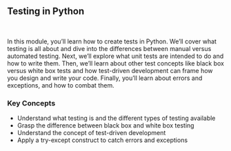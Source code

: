 ## Testing in Python

<br>

In this module, you’ll learn how to create tests in Python. We’ll cover what testing is all about and dive into the differences between manual versus automated testing. Next, we’ll explore what unit tests are intended to do and how to write them. Then, we’ll learn about other test concepts like black box versus white box tests and how test-driven development can frame how you design and write your code. Finally, you’ll learn about errors and exceptions, and how to combat them.

### Key Concepts

* Understand what testing is and the different types of testing available
* Grasp the difference between black box and white box testing
* Understand the concept of test-driven development
* Apply a try-except construct to catch errors and exceptions